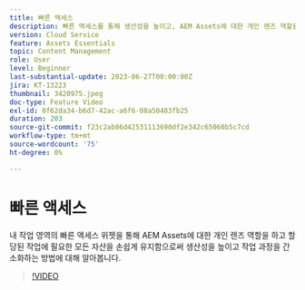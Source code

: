 ```yaml
---
title: 빠른 액세스
description: 빠른 액세스를 통해 생산성을 높이고, AEM Assets에 대한 개인 렌즈 역할을 하며, 할당된 작업에 필요한 모든 자산을 손쉽게 유지할 수 있어 워크플로를 간소화하는 방법에 대해 알아봅니다.
version: Cloud Service
feature: Assets Essentials
topic: Content Management
role: User
level: Beginner
last-substantial-update: 2023-06-27T00:00:00Z
jira: KT-13223
thumbnail: 3420975.jpeg
doc-type: Feature Video
exl-id: 0f62da34-b6d7-42ac-a6f6-08a50483fb25
duration: 203
source-git-commit: f23c2ab86d42531113690df2e342c65060b5c7cd
workflow-type: tm+mt
source-wordcount: '75'
ht-degree: 0%

---
```


# 빠른 액세스

내 작업 영역의 빠른 액세스 위젯을 통해 AEM Assets에 대한 개인 렌즈 역할을 하고 할당된 작업에 필요한 모든 자산을 손쉽게 유지함으로써 생산성을 높이고 작업 과정을 간소화하는 방법에 대해 알아봅니다.

>[!VIDEO](https://video.tv.adobe.com/v/3420975/?learn=on)
